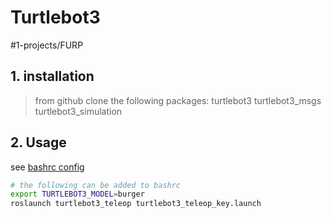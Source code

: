 # Turtlebot3
#1-projects/FURP 

## 1. installation
> from github clone the following packages:
turtlebot3
turtlebot3_msgs
turtlebot3_simulation

## 2. Usage
see [bashrc config](https://github.com/FURP-2023-2024/Zaihong_Weekly_Log/blob/main/Notes/bashrc%20config.md)
```bash
# the following can be added to bashrc
export TURTLEBOT3_MODEL=burger
roslaunch turtlebot3_teleop turtlebot3_teleop_key.launch
```